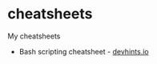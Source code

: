 # cheatsheets

My cheatsheets

* Bash scripting cheatsheet - [devhints.io](https://devhints.io/bash)
